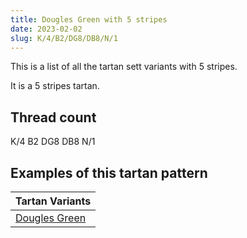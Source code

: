 ```yaml
---
title: Dougles Green with 5 stripes
date: 2023-02-02
slug: K/4/B2/DG8/DB8/N/1
---
```

This is a list of all the tartan sett variants with 5 stripes.

It is a 5 stripes tartan.


## Thread count
K/4 B2 DG8 DB8 N/1

## Examples of this tartan pattern

| Tartan Variants |
|---------------|
| [Dougles Green](/variants/k/4/b2/dg8/db8/n/1-b4367ae-db000052-dg11450d-k000000-naaaaaa)||
